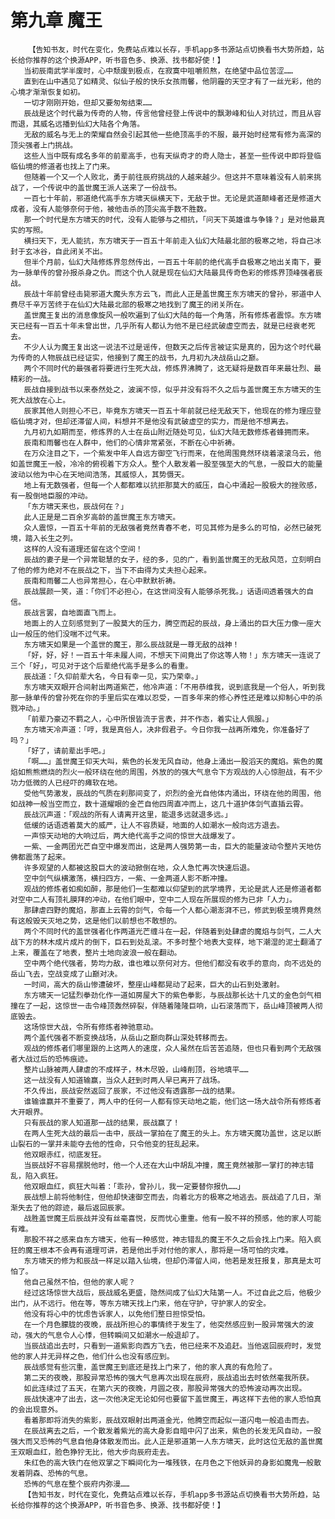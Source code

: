 # 第九章 魔王
        【告知书友，时代在变化，免费站点难以长存，手机app多书源站点切换看书大势所趋，站长给你推荐的这个换源APP，听书音色多、换源、找书都好使！】
       当初辰南武学半废时，心中颓废到极点，在寂寞中咀嚼煎熬，在绝望中品位苦涩……
       直到在山中遇见了如精灵、似仙子般的快乐女孩雨馨，他阴霾的天空才有了一丝光彩，他的心境才渐渐恢复如初。
       一切才刚刚开始，但却又要匆匆结束……
       辰战是这个时代最为传奇的人物，传言他曾经登上传说中的飘渺峰和仙人对抗过，而且从容而退，其威名远播到仙幻大陆各个角落。
       无敌的威名与无上的荣耀自然会引起其他一些绝顶高手的不服，最开始时经常有修为高深的顶尖强者上门挑战。
       这些人当中既有成名多年的前辈高手，也有天纵奇才的奇人隐士，甚至一些传说中即将登临临仙境的修道者也找上了门来。
       但随着一个又一个人败北，勇于前往辰府挑战的人越来越少。但这并不意味着没有人前来挑战了，一个传说中的盖世魔王派人送来了一份战书。
       一百七十年前，邪道绝代高手东方啸天纵横天下，无敌于世。无论是武道颠峰者还是修道大成者，没有人能够奈何于他，被他击杀的顶尖高手数不胜数。
       那一个时代是东方啸天的时代，没有人能够与之相抗，「问天下英雄谁与争锋？」是对他最真实的写照。
       横扫天下，无人能抗，东方啸天于一百五十年前走入仙幻大陆最北部的极寒之地，将自己冰封于玄冰谷，自此闭关不出。
       但半个月前，仙幻大陆修炼界忽然传出，一百五十年前的绝代高手自极寒之地出关南下，要为一脉单传的曾孙报杀身之仇。而这个仇人就是现在仙幻大陆最具传奇色彩的修炼界顶峰强者辰战。
       辰战十年前曾经击毙邪道大魔头东方云飞，而此人正是盖世魔王东方啸天的曾孙，邪道中人费尽千辛万苦终于在仙幻大陆最北部的极寒之地找到了魔王的闭关所在。
       盖世魔王复出的消息像旋风一般吹遍到了仙幻大陆的每一个角落，所有修炼者震惊。东方啸天已经有一百五十年未曾出世，几乎所有人都认为他不是已经武破虚空而去，就是已经衰老死去。
       不少人认为魔王复出这一说法不过是谣传，但数天之后传言被证实是真的，因为这个时代最为传奇的人物辰战已经证实，他接到了魔王的战书，九月初九决战岳山之巅。
       两个不同时代的最强者将要进行生死大战，修炼界沸腾了，这无疑将是数百年来最壮烈、最精彩的一战。
       辰战自接到战书以来泰然处之，波澜不惊，似乎并没有将不久之后与盖世魔王东方啸天的生死大战放在心上。
       辰家其他人则担心不已，毕竟东方啸天一百五十年前就已经无敌天下，他现在的修为理应登临仙境才对，但却还滞留人间，料想并不是他没有武破虚空的实力，而是他不想离去。
       九月初九如期而至，修炼界的人士在岳山附近随处可见，仙幻大陆无数修炼者蜂拥而来。
       辰南和雨馨也在人群中，他们的心情非常紧张，不断在心中祈祷。
       在万众注目之下，一个紫发中年人自远方御空飞行而来，在他周围竟然环绕着滚滚乌云，他如盖世魔王一般，冷冷的俯视着下方众人。整个人散发着一股至强至大的气息，一股巨大的能量波动以他为中心在天地间浩荡，其威惊人，其势慑天。
       地上有无数强者，但每一个人都都难以抗拒那莫大的威压，自心中涌起一股极大的挫败感，有一股倒地臣服的冲动。
       「东方啸天来也，辰战何在？」
       此人正是是二百余岁高龄的盖世魔王东方啸天。
       众人震惊，一百五十年前的无敌强者竟然青春不老，可见其修为是多么的可怕，必然已破死境，踏入长生之列。
       这样的人没有道理还留在这个空间！
       辰战的妻子是一个异常聪慧的女子，经的多，见的广，看到盖世魔王的无敌风范，立刻明白了他的修为绝对不在辰战之下，当下不由得为丈夫担心起来。
       辰南和雨馨二人也异常担心，在心中默默祈祷。
       辰战展颜一笑，道：「你们不必担心，在这世间没有人能够杀死我。」话语间透着强大的自信。
       辰战言罢，自地面直飞而上。
       地面上的人立刻感觉到了一股莫大的压力，腾空而起的辰战，身上涌出的巨大压力像一座大山一般压的他们没喘不过气来。
       东方啸天如果是一个盖世的魔王，那么辰战就是一尊无敌的战神！
       「好，好，好！一百五十年未履人间，不想天下间竟出了你这等人物！」东方啸天一连说了三个「好」，可见对于这个后辈绝代高手是多么的看重。
       辰战道：「久仰前辈大名，今日有幸一见，实乃荣幸。」
       东方啸天双眼开合间射出两道紫芒，他冷声道：「不用恭维我，说到底我是一个俗人，听到我那一脉单传的曾孙死在你的手里后实在难以忍受，一百多年来的修心养性还是难以抑制心中的杀戮冲动。」
       「前辈乃豪迈不羁之人，心中所恨皆流于言表，并不作态，着实让人佩服。」
       东方啸天冷声道：「哼，我是真俗人，决非假君子。今日你我一战再所难免，你准备好了吗？」
       「好了，请前辈出手吧。」
       「啊……」盖世魔王仰天大叫，紫色的长发无风自动，他身上涌出一股滔天的魔焰。紫色的魔焰如熊熊燃烧的烈火一般环绕在他的周围，外放的的强大气息令下方观战的人心惊胆战，有不少功力低微的人已经吓的瘫软在地。
       受他气势激发，辰战的气质在刹那间变了，炽烈的金光自他体内涌出，环绕在他的周围，他如战神一般当空而立，数十道耀眼的金芒自他四周直冲而上，这几十道护体剑气直插云霄。
       辰战沉声道：「观战的所有人请离开这里，能退多远就退多远。」
       低缓的话语透着莫大的威严，让人不容质疑，地面的人如潮水一般向远方退去。
       一声惊天动地的大响过后，两大绝代高手之间的惊世大战爆发了。
       一紫、一金两团光芒自空中爆发而出，这是两人强势第一击，巨大的能量波动令整片天地仿佛都震荡了起来。
       许多观望的人都被这股巨大的波动掀倒在地，众人急忙再次快速后退。
       空中剑气纵横激荡，横扫四方，一紫、一金两道人影不断冲撞。
       观战的修炼者如痴如醉，那是他们一生都难以仰望到的武学境界，无论是武人还是修道者都对空中二人有顶礼膜拜的冲动，在他们眼中，空中二人现在所展现的修为已非「人力」。
       那肆虐四野的魔焰，那直上云霄的剑气，令每一个人都心潮澎湃不已，修武到极至境界竟然有这般毁天灭地之势，这是他们以前想也不敢想的。
       两个不同时代的盖世强者化作两道光芒缠斗在一起，伴随着到处肆虐的魔焰与剑气，二人大战下方的林木成片成片的倒下，巨石到处乱滚。不多时整个地表大变样，地下潮湿的泥土翻涌了上来，覆盖在了地表，整片土地向波浪一般在翻动。
       空中两个绝代强者，势均力敌，谁也难以奈何对方。但他们都没有收手的意向，向不远处的岳山飞去，空战变成了山巅对决。
       一时间，高大的岳山惨遭破坏，整座山峰都晃动了起来，巨大的山石到处激射。
       东方啸天一记猛烈拳劲化作一道如房屋大下的紫色拳影，与辰战那长达十几丈的金色剑气相撞在了一起，这惊世一击令峰顶轰然碎裂，伴随着隆隆巨响，山石滚落而下，岳山峰顶被两人彻底毁去。
       这场惊世大战，令所有修炼者神驰意动。
       两个盖代强者不断变换战场，从岳山之巅向群山深处转移而去。
       观战的修炼者们哪里跟的上这两人的速度，众人虽然在后苦苦追随，但也只看到两个无敌强者大战过后的恐怖痕迹。
       整片山脉被两人肆虐的不成样子，林木尽毁，山峰削顶，谷地填平……
       这一战没有人知道输赢，当众人赶到时两人早已离开了战场。
       不久传出，辰战安然返回了辰家，不过他没有透露那一战的结果。
       谁输谁赢并不重要了，两人中的任何一人都有惊天动地之能，他们这一场大战令所有修炼者大开眼界。
       只有辰战的家人知道那一战的结果，辰战赢了！
       在两人生死大战的最后一击中，辰战一掌拍在了魔王的头上。东方啸天魔功盖世，这足以断山裂石的一掌并未能夺去他的性命，只令他变的狂乱起来。
       他双眼赤红，彻底发狂。
       当辰战好不容易摆脱他时，他一个人还在大山中胡乱冲撞，魔王竟然被那一掌打的神志错乱，陷入疯狂。
       他双眼血红，疯狂大叫着：「乖孙，曾孙儿，我一定要替你报仇……」
       辰战想上前将他制住，但他却快速御空而去，向着北方的极寒之地逃去。辰战追了几日，渐渐失去了他的踪迹，最后返回辰家。
       战胜盖世魔王后辰战并没有丝毫喜悦，反而忧心重重。他有一股不祥的预感，他的家人可能有难。
       那股不祥之感来自东方啸天，他有一种感觉，神志错乱的魔王不久之后会找上门来。陷入疯狂的魔王根本不会再有道理可讲，若是他出手对付他的家人，那将是一场可怕的灾难。
       东方啸天的修为和辰战一样足以踏入仙境，但却仍滞留人间，他若是发狂报复，那真是太可怕了。
       他自己虽然不怕，但他的家人呢？
       经过这场惊世大战后，辰战威名更盛，隐然间成了仙幻大陆第一人。不过自此之后，他极少出门，从不远行。他在等，等东方啸天找上门来，他在守护，守护家人的安全。
       他没有将心中的忧虑告诉家人，以免他们整日担惊受怕。
       在一个月色朦胧的夜晚，辰战所担心的事情终于发生了，他突然感应到一股异常强大的波动，强大的气息令人心悸，但转瞬间又如潮水一般退却了。
       当辰战追出去时，只看到一道紫影向西方飞去，他已经来不及追赶。当他返回辰府时，发觉他的家人并无异样之色，他们什么也没有感应到。
       辰战感觉有些沉重，盖世魔王到底还是找上门来了，他的家人真的有危险了。
       第二天的夜晚，那股异常恐怖的强大气息再次出现在辰府，辰战追出去时依然毫我所获。
       如此连续过了五天，在第六天的夜晚，月圆之夜，那股异常强大的恐怖波动再次出现。
       辰战快速冲了出去，这一次他决定无论如何也要留下盖世魔王，再这样下去他的家人恐怕真的会出现意外。
       看着那即将消失的紫影，辰战双眼射出两道金光，他腾空而起似一道闪电一般追击而去。
       在辰战离去之后，一个散发着紫光的高大身影自暗中闪了出来，紫色的长发无风自动，一股强大而又恐怖的气息自他身体散发而出。此人正是邪道第一人东方啸天，此时这位无敌的盖世魔王双眼血红，脸色狰狞无比，他大步向辰府走去。
       朱红色的高大铁门在他双掌之下瞬间化为一堆残铁，在月色之下他妖异的身影如魔鬼一般散发着阴森、恐怖的气息。
       恐怖的气息在整个辰府内弥漫……
       【告知书友，时代在变化，免费站点难以长存，手机app多书源站点切换看书大势所趋，站长给你推荐的这个换源APP，听书音色多、换源、找书都好使！】